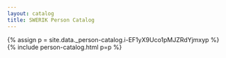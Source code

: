 ```yaml
---
layout: catalog
title: SWERIK Person Catalog
---
```

{% assign p = site.data._person-catalog.i-EF1yX9Uco1pMJZRdYjmxyp %}
{% include person-catalog.html p=p %}

